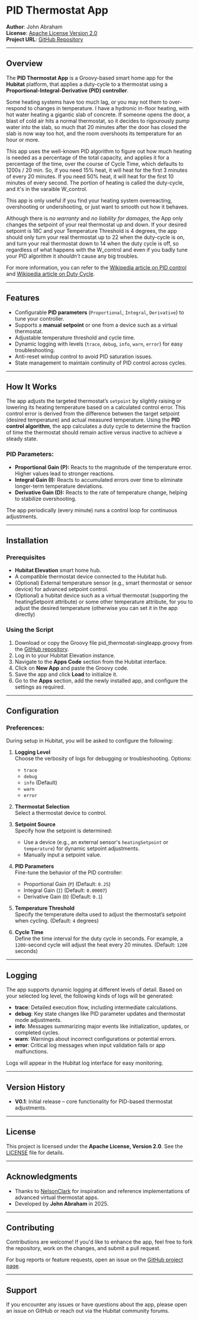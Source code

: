 # **PID Thermostat App**

**Author**: John Abraham  
**License**: [Apache License Version 2.0](http://www.apache.org/licenses/LICENSE-2.0)  
**Project URL**: [GitHub Repository](https://github.com/jeabraham/hubitat_pid_thermostat)

---

## **Overview**

The **PID Thermostat App** is a Groovy-based smart home app for the **Hubitat** platform, that applies
a duty-cycle to a thermostat using a **Proportional-Integral-Derivative (PID) controller**. 

Some heating systems
have too much lag, or you may not them to over-respond to changes in temperature.  I have a hydronic in-floor 
heating, with hot water heating a gigantic slab of concrete.  If someone opens the door, a blast of cold 
air hits a normal thermostat, so it decides to rigourously pump water into the slab, so much that 20 minutes
after the door has closed the slab is now way too hot, and the room overshoots its temperature for an hour or more.

This app uses the well-known PID algorithm to figure out how much heating is needed as a percentage of the total capacity,
and applies it for a percentage of the time, over the course of Cycle Time, which defaults to 1200s / 20 min.  So, if you
need 15% heat, it will heat for the first 3 minutes of every 20 minutes.  If you need 50% heat, it will heat for the 
first 10 minutes of every second.  The portion of heating is called the duty-cycle, and it's in the varaible W_control.

This app is only useful if you find your heating system overreacting, overshooting or undershooting, or just want to smooth out 
how it behaves.

Although there is *no warranty* and *no liability for damages*, the App only changes
the setpoint of your real thermostat up and down. If your desired setpoint is 18C and your Temperature Threshold is 4 degrees, the app should only turn your real thermostat up to 22 when the duty-cycle is on, and turn your real thermostat down to 14 when the duty cycle is off, so regardless of what happens with the W_control and even if you badly tune your PID algorithm it *shouldn't* cause any big troubles. 

For more information, you can refer to
the [Wikipedia article on PID control](https://en.wikipedia.org/wiki/PID_controller)
and [Wikipedia article on Duty Cycle](https://en.wikipedia.org/wiki/Duty_cycle).

---

## **Features**

- Configurable **PID parameters** (`Proportional`, `Integral`, `Derivative`) to tune your controller.
- Supports a **manual setpoint** or one from a device such as a virtual thermostat.
- Adjustable temperature threshold and cycle time.
- Dynamic logging with levels (`trace`, `debug`, `info`, `warn`, `error`) for easy troubleshooting.
- Anti-reset windup control to avoid PID saturation issues.
- State management to maintain continuity of PID control across cycles.

---

## **How It Works**

The app adjusts the targeted thermostat’s `setpoint` by slightly raising or lowering its heating temperature based on a calculated control error. This control error is derived from the difference between the target setpoint (desired temperature) and actual measured temperature. Using the **PID control algorithm**, the app calculates a duty cycle to determine the fraction of time the thermostat should remain active versus inactive to achieve a steady state.

### PID Parameters:
- **Proportional Gain (P):** Reacts to the magnitude of the temperature error. Higher values lead to stronger reactions.
- **Integral Gain (I):** Reacts to accumulated errors over time to eliminate longer-term temperature deviations.
- **Derivative Gain (D):** Reacts to the rate of temperature change, helping to stabilize overshooting.

The app periodically (every minute) runs a control loop for continuous adjustments.

---

## **Installation**

### Prerequisites
- **Hubitat Elevation** smart home hub.
- A compatible thermostat device connected to the Hubitat hub.
- (Optional) External temperature sensor (e.g., smart thermostat or sensor device) for advanced setpoint control.
- (Optional) a hubitat device such as a virtual thermostat (supporting the heatingSetpoint attribute) or some other temperature attribute, for you to adjust the desired temperature (otherwise you can set it in the app directly)

### Using the Script
1. Download or copy the Groovy file pid_thermostat-singleapp.groovy from the [GitHub repository](https://github.com/jeabraham/hubitat_pid_thermostat).
2. Log in to your Hubitat Elevation instance.
3. Navigate to the **Apps Code** section from the Hubitat interface.
4. Click on **New App** and paste the Groovy code.
5. Save the app and click **Load** to initialize it.
6. Go to the **Apps** section, add the newly installed app, and configure the settings as required.

---

## **Configuration**

### Preferences:
During setup in Hubitat, you will be asked to configure the following:

1. **Logging Level**  
   Choose the verbosity of logs for debugging or troubleshooting. Options:
    - `trace`
    - `debug`
    - `info` (Default)
    - `warn`
    - `error`

2. **Thermostat Selection**  
   Select a thermostat device to control.

3. **Setpoint Source**  
   Specify how the setpoint is determined:
    - Use a device (e.g., an external sensor's `heatingSetpoint` or `temperature`) for dynamic setpoint adjustments.
    - Manually input a setpoint value.

4. **PID Parameters**  
   Fine-tune the behavior of the PID controller:
    - Proportional Gain (`P`) (Default: `0.25`)
    - Integral Gain (`I`) (Default: `0.00007`)
    - Derivative Gain (`D`) (Default: `0.1`)

5. **Temperature Threshold**  
   Specify the temperature delta used to adjust the thermostat’s setpoint when cycling. (Default: `4` degrees)

6. **Cycle Time**  
   Define the time interval for the duty cycle in seconds. For example, a `1200`-second cycle will adjust the heat every 20 minutes. (Default: `1200` seconds)

---

## **Logging**

The app supports dynamic logging at different levels of detail. Based on your selected log level, the following kinds of logs will be generated:

- **trace**: Detailed execution flow, including intermediate calculations.
- **debug**: Key state changes like PID parameter updates and thermostat mode adjustments.
- **info**: Messages summarizing major events like initialization, updates, or completed cycles.
- **warn**: Warnings about incorrect configurations or potential errors.
- **error**: Critical log messages when input validation fails or app malfunctions.

Logs will appear in the Hubitat log interface for easy monitoring.

---

## **Version History**

- **V0.1**: Initial release – core functionality for PID-based thermostat adjustments.

---

## **License**

This project is licensed under the **Apache License, Version 2.0**. See the [LICENSE](http://www.apache.org/licenses/LICENSE-2.0) file for details.

---

## **Acknowledgments**

- Thanks to [NelsonClark](https://github.com/NelsonClark/Hubitat/tree/main/Apps/Advanced_vThermostat_V2) for inspiration and reference implementations of advanced virtual thermostat apps.
- Developed by **John Abraham** in 2025.

---

## **Contributing**

Contributions are welcome! If you'd like to enhance the app, feel free to fork the repository, work on the changes, and submit a pull request.

For bug reports or feature requests, open an issue on the [GitHub project page](https://github.com/jeabraham/hubitat_pid_thermostat).

---

## **Support**

If you encounter any issues or have questions about the app, please open an issue on GitHub or reach out via the Hubitat community forums.
